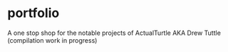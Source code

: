 # portfolio
A one stop shop for the notable projects of ActualTurtle AKA Drew Tuttle (compilation work in progress)
